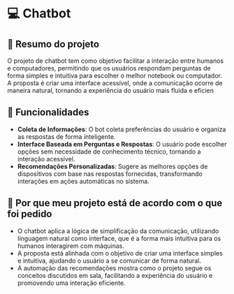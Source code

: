 # 💻 Chatbot

## 🌸 Resumo do projeto
O projeto de chatbot tem como objetivo facilitar a interação entre humanos e computadores, permitindo que os usuários respondam perguntas de forma simples e intuitiva para escolher o melhor notebook ou computador. A proposta é criar uma interface acessível, onde a comunicação ocorre de maneira natural, tornando a experiência do usuário mais fluida e eficien

## 🌷 Funcionalidades
- **Coleta de Informações**: O bot coleta preferências do usuário e organiza as respostas de forma inteligente.
- **Interface Baseada em Perguntas e Respostas**: O usuário pode escolher opções sem necessidade de conhecimento técnico, tornando a interação acessível.
- **Recomendações Personalizadas**: Sugere as melhores opções de dispositivos com base nas respostas fornecidas, transformando interações em ações automáticas no sistema.

## 💐 Por que meu projeto está de acordo com o que foi pedido
- O chatbot aplica a lógica de simplificação da comunicação, utilizando linguagem natural como interface, que é a forma mais intuitiva para os humanos interagirem com máquinas.
- A proposta está alinhada com o objetivo de criar uma interface simples e intuitiva, ajudando o usuário a se comunicar de forma natural.
- A automação das recomendações mostra como o projeto segue os conceitos discutidos em sala, facilitando a experiência do usuário e promovendo uma interação eficiente.
